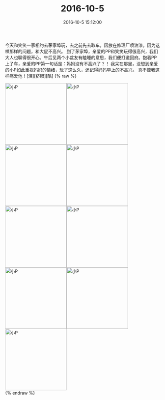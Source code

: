 ﻿---
title: "2016-10-5"
date: 2016-10-5 15:12:00
tags:
categories: 妈妈
---
今天和笑笑一家相约去茅家埠玩，去之前先去取车，因放在修理厂喷油漆。因为这样那样的问题，和大屁不高兴。
到了茅家埠，亲爱的PP和笑笑玩得很高兴，我们大人也聊得很开心。午后见两个小盆友有瞌睡的意思，我们便打道回府。抱着PP上了车，亲爱的PP第一句话是：妈妈没有不高兴了？！
我呆在那里，没想到亲爱的小P如此重视妈妈的情绪，玩了这么久，还记得妈妈早上的不高兴。
真不愧我这样痛爱他！[泪][挤眼][酷]
{% raw %}
<div style="width:500 px">
<div style="float:left; width:100 px"><img src="/images/微信图片_20171012150632.jpg" width="200" alt="小P"></div>
<div style="float:left; width:100 px"><img src="/images/微信图片_20171012150641.jpg" width="200" alt="小P"></div>
<div style="float:left; width:100 px"><img src="/images/微信图片_20171012150649.jpg" width="200" alt="小P"></div>
<div style="float:left; width:100 px"><img src="/images/微信图片_20171012150657.jpg" width="200" alt="小P"></div>
<div style="float:left; width:100 px"><img src="/images/微信图片_20171012150705.jpg" width="200" alt="小P"></div>
<div style="float:left; width:100 px"><img src="/images/微信图片_20171012150712.jpg" width="200" alt="小P"></div>
<div style="float:left; width:100 px"><img src="/images/微信图片_20171012150720.jpg" width="200" alt="小P"></div>
<div style="float:left; width:100 px"><img src="/images/微信图片_20171012150727.jpg" width="200" alt="小P"></div>
<div style="float:left; width:100 px"><img src="/images/微信图片_20171012150736.jpg" width="200" alt="小P"></div>
<div style="clear:both"></div>
</div>
{% endraw %}